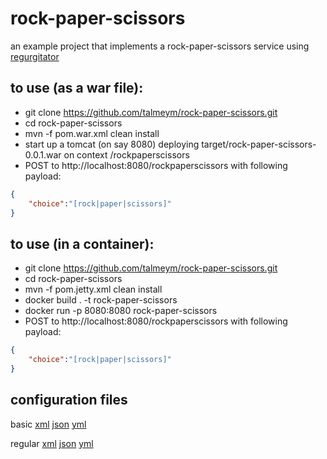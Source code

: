# rock-paper-scissors
an example project that implements a rock-paper-scissors service using [regurgitator](https://github.com/talmeym/regurgitator-all#regurgitator)

## to use (as a war file):

- git clone https://github.com/talmeym/rock-paper-scissors.git
- cd rock-paper-scissors
- mvn -f pom.war.xml clean install
- start up a tomcat (on say 8080) deploying target/rock-paper-scissors-0.0.1.war on context /rockpaperscissors
- POST to http://localhost:8080/rockpaperscissors with following payload:

```json
{
    "choice":"[rock|paper|scissors]"
}
```

## to use (in a container):

- git clone https://github.com/talmeym/rock-paper-scissors.git
- cd rock-paper-scissors
- mvn -f pom.jetty.xml clean install
- docker build . -t rock-paper-scissors
- docker run -p 8080:8080 rock-paper-scissors
- POST to http://localhost:8080/rockpaperscissors with following payload:

```json
{
    "choice":"[rock|paper|scissors]"
}
```


## configuration files

basic [xml](https://github.com/talmeym/rock-paper-scissors/blob/master/src/main/resources/rock-paper-scissors-basic.xml) [json](https://github.com/talmeym/rock-paper-scissors/blob/master/src/main/resources/rock-paper-scissors-basic.json) [yml](https://github.com/talmeym/rock-paper-scissors/blob/master/src/main/resources/rock-paper-scissors-basic.yml)

regular [xml](https://github.com/talmeym/rock-paper-scissors/blob/master/src/main/resources/rock-paper-scissors.xml) [json](https://github.com/talmeym/rock-paper-scissors/blob/master/src/main/resources/rock-paper-scissors.json) [yml](https://github.com/talmeym/rock-paper-scissors/blob/master/src/main/resources/rock-paper-scissors.yml)

